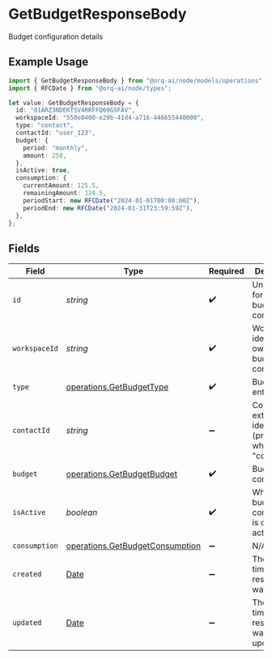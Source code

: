 # GetBudgetResponseBody

Budget configuration details

## Example Usage

```typescript
import { GetBudgetResponseBody } from "@orq-ai/node/models/operations";
import { RFCDate } from "@orq-ai/node/types";

let value: GetBudgetResponseBody = {
  id: "01ARZ3NDEKTSV4RRFFQ69G5FAV",
  workspaceId: "550e8400-e29b-41d4-a716-446655440000",
  type: "contact",
  contactId: "user_123",
  budget: {
    period: "monthly",
    amount: 250,
  },
  isActive: true,
  consumption: {
    currentAmount: 125.5,
    remainingAmount: 124.5,
    periodStart: new RFCDate("2024-01-01T00:00:00Z"),
    periodEnd: new RFCDate("2024-01-31T23:59:59Z"),
  },
};
```

## Fields

| Field                                                                                         | Type                                                                                          | Required                                                                                      | Description                                                                                   | Example                                                                                       |
| --------------------------------------------------------------------------------------------- | --------------------------------------------------------------------------------------------- | --------------------------------------------------------------------------------------------- | --------------------------------------------------------------------------------------------- | --------------------------------------------------------------------------------------------- |
| `id`                                                                                          | *string*                                                                                      | :heavy_check_mark:                                                                            | Unique ULID for the budget configuration                                                      | 01ARZ3NDEKTSV4RRFFQ69G5FAV                                                                    |
| `workspaceId`                                                                                 | *string*                                                                                      | :heavy_check_mark:                                                                            | Workspace identifier that owns this budget configuration                                      | 550e8400-e29b-41d4-a716-446655440000                                                          |
| `type`                                                                                        | [operations.GetBudgetType](../../models/operations/getbudgettype.md)                          | :heavy_check_mark:                                                                            | Budget entity type                                                                            | contact                                                                                       |
| `contactId`                                                                                   | *string*                                                                                      | :heavy_minus_sign:                                                                            | Contact external identifier (present when type is "contact")                                  | user_123                                                                                      |
| `budget`                                                                                      | [operations.GetBudgetBudget](../../models/operations/getbudgetbudget.md)                      | :heavy_check_mark:                                                                            | Budget configuration                                                                          |                                                                                               |
| `isActive`                                                                                    | *boolean*                                                                                     | :heavy_check_mark:                                                                            | Whether this budget configuration is currently active                                         | true                                                                                          |
| `consumption`                                                                                 | [operations.GetBudgetConsumption](../../models/operations/getbudgetconsumption.md)            | :heavy_minus_sign:                                                                            | N/A                                                                                           |                                                                                               |
| `created`                                                                                     | [Date](https://developer.mozilla.org/en-US/docs/Web/JavaScript/Reference/Global_Objects/Date) | :heavy_minus_sign:                                                                            | The date and time the resource was created                                                    |                                                                                               |
| `updated`                                                                                     | [Date](https://developer.mozilla.org/en-US/docs/Web/JavaScript/Reference/Global_Objects/Date) | :heavy_minus_sign:                                                                            | The date and time the resource was last updated                                               |                                                                                               |
